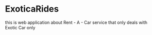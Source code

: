# ExoticaRides
this is web application about Rent - A - Car service that only deals with Exotic Car only 
